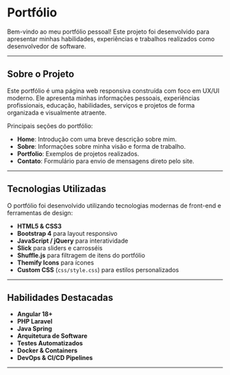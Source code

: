 # Portfólio

Bem-vindo ao meu portfólio pessoal! Este projeto foi desenvolvido para apresentar minhas habilidades, experiências e trabalhos realizados como desenvolvedor de software.

---

## Sobre o Projeto

Este portfólio é uma página web responsiva construída com foco em UX/UI moderno. Ele apresenta minhas informações pessoais, experiências profissionais, educação, habilidades, serviços e projetos de forma organizada e visualmente atraente.

Principais seções do portfólio:

- **Home**: Introdução com uma breve descrição sobre mim.
- **Sobre**: Informações sobre minha visão e forma de trabalho.
- **Portfolio**: Exemplos de projetos realizados.
- **Contato**: Formulário para envio de mensagens direto pelo site.

---

## Tecnologias Utilizadas

O portfólio foi desenvolvido utilizando tecnologias modernas de front-end e ferramentas de design:

- **HTML5 & CSS3**  
- **Bootstrap 4** para layout responsivo  
- **JavaScript / jQuery** para interatividade  
- **Slick** para sliders e carrosséis  
- **Shuffle.js** para filtragem de itens do portfólio  
- **Themify Icons** para ícones  
- **Custom CSS** (`css/style.css`) para estilos personalizados  

---

## Habilidades Destacadas

- **Angular 18+**   
- **PHP Laravel**
- **Java Spring**
- **Arquitetura de Software**
- **Testes Automatizados**
- **Docker & Containers**
- **DevOps & CI/CD Pipelines**

---
